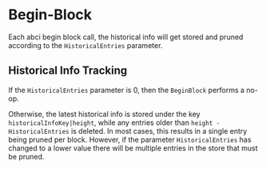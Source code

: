 <!--
order: 4
-->

# Begin-Block

Each abci begin block call, the historical info will get stored and pruned
according to the `HistoricalEntries` parameter.

## Historical Info Tracking

If the `HistoricalEntries` parameter is 0, then the `BeginBlock` performs a
no-op.

Otherwise, the latest historical info is stored under the key
`historicalInfoKey|height`, while any entries older than
`height - HistoricalEntries` is deleted. In most cases, this results in a single
entry being pruned per block. However, if the parameter `HistoricalEntries` has
changed to a lower value there will be multiple entries in the store that must
be pruned.

